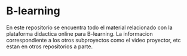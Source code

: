 # B-learning

En este repositorio se encuentra todo el material relacionado con la plataforma didactica online para B-learning.
La informacion correspondiente a los otros subproyectos como el video proyector, etc estan en otros repositorios a parte.
